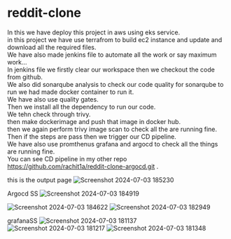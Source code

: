 # reddit-clone

In this we have deploy this project in aws using eks service.              
in this project we have use terrafrom to build ec2 instance and update and download all the required files.               
We have also made jenkins file to automate all the work or say maximum work...                        
In jenkins file we firstly clear our workspace then we checkout the code from github.                            
We also did sonarqube analysis to check our code quality for sonarqube to run we had made docker container to run it.                         
We have also use quality gates.              
Then we install all the dependency to run our code.                 
We tehn check through trivy.                
then make dockerimage and push that image in docker hub.                      
then we again perform trivy image scan to check all the are running fine.               
Then if the steps are pass then we trigger our CD pipeline.          
We have also use promthenus grafana and argocd to check all the things are running fine.     
You can see CD pipeline in my other repo https://github.com/rachit1a/reddit-clone-argocd.git .                            

this is the output page
![Screenshot 2024-07-03 185230](https://github.com/rachit1a/reddit-clone/assets/172263244/32e1bae3-c4b3-4859-b3c6-b75a8a8bd93e)

Argocd SS
![Screenshot 2024-07-03 184919](https://github.com/rachit1a/reddit-clone/assets/172263244/e16f5628-677f-44c7-a35f-ca1c3eb3ca8b)

![Screenshot 2024-07-03 184622](https://github.com/rachit1a/reddit-clone/assets/172263244/9a092b09-040c-423f-a95a-d6f9c650a3f2)
![Screenshot 2024-07-03 182949](https://github.com/rachit1a/reddit-clone/assets/172263244/aff455df-3262-45b2-b410-084ad758def3)

grafanaSS
![Screenshot 2024-07-03 181137](https://github.com/rachit1a/reddit-clone/assets/172263244/bd86e0e3-a7b1-4195-8ea0-d7b825ec6031)
![Screenshot 2024-07-03 181217](https://github.com/rachit1a/reddit-clone/assets/172263244/ee58f21b-87e2-48a7-a3dd-dcc450d0c402)
![Screenshot 2024-07-03 181348](https://github.com/rachit1a/reddit-clone/assets/172263244/6b2aaaf4-dcdb-495b-aa09-89da2aad43f2)
